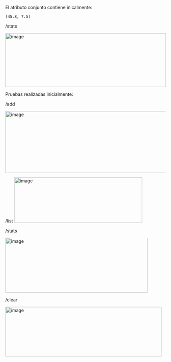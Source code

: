 El atributo conjunto contiene inicalmente: 

```
[45.8, 7.5]
```
/stats

<img width="504" height="169" alt="image" src="https://github.com/user-attachments/assets/cf75f23e-9af4-49a7-a4cb-5731fe1d915f" />



Pruebas realizadas inicialmente:

/add

<img width="540" height="194" alt="image" src="https://github.com/user-attachments/assets/149cd15b-57ed-4a2d-917e-f4d8e7e86e7a" />


/list
<img width="402" height="142" alt="image" src="https://github.com/user-attachments/assets/a210eecb-7be6-45d0-95a6-24a0fc885ba4" />


/stats

<img width="447" height="172" alt="image" src="https://github.com/user-attachments/assets/6e8b8dad-7d53-426e-819f-330cf6e4996d" />

/clear

<img width="491" height="156" alt="image" src="https://github.com/user-attachments/assets/c7e597f7-4bf3-4350-bdf8-4c6715f4ba55" />

